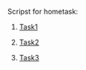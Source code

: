 Scripst for hometask:

1. <a href="https://github.com/mobius77/epam/blob/main/hometasks/linuxBash/taskA.sh">Task1</a>


2. <a href="https://github.com/mobius77/epam/blob/main/hometasks/linuxBash/taskB.sh">Task2</a>


3. <a href="https://github.com/mobius77/epam/blob/main/hometasks/linuxBash/taskC.sh">Task3</a>

